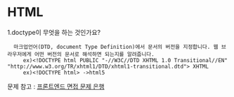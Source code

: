 HTML
============
1.doctype이 무엇을 하는 것인가요?
```
  마크업언어(DTD, document Type Definition)에서 문서의 버전을 지정합니다. 웹 브라우저에게 어떤 버전의 문서로 해석하면 되는지를 알려줍니다.
     ex)<!DOCTYPE html PUBLIC "-//W3C//DTD XHTML 1.0 Transitional//EN" "http://www.w3.org/TR/xhtml1/DTD/xhtml1-transitional.dtd"> XHTML
     ex)<!DOCTYPE html> ->html5
```  
문제 참고 : [프론트엔드 면접 문제 은행](https://h5bp.org/Front-end-Developer-Interview-Questions/translations/korean/)
